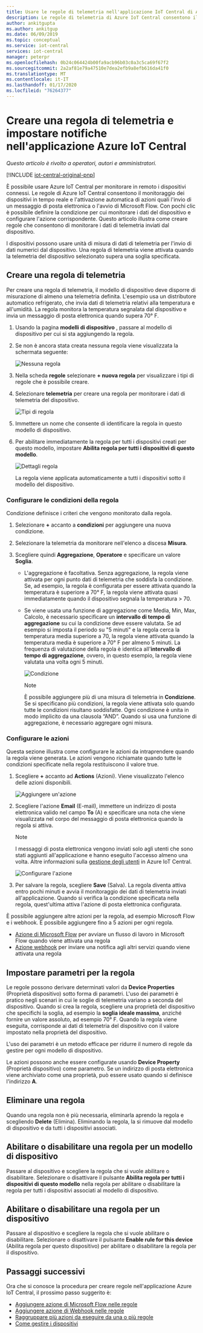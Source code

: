 ```yaml
---
title: Usare le regole di telemetria nell'applicazione IoT Central di Azure | Microsoft Docs
description: Le regole di telemetria di Azure IoT Central consentono il monitoraggio dei dispositivi in tempo reale e l'attivazione automatica di azioni come l'invio di un messaggio di posta elettronica quando la regola viene attivata.
author: ankitgupta
ms.author: ankitgup
ms.date: 06/09/2019
ms.topic: conceptual
ms.service: iot-central
services: iot-central
manager: peterpr
ms.openlocfilehash: 0b24c064424b00fa9acb96b03c0a3c5ca69f67f2
ms.sourcegitcommit: 2a2af81e79a47510e7dea2efb9a8efb616da41f0
ms.translationtype: MT
ms.contentlocale: it-IT
ms.lasthandoff: 01/17/2020
ms.locfileid: "76264377"
---
```

# <a name="create-a-telemetry-rule-and-set-up-notifications-in-your-azure-iot-central-application"></a>Creare una regola di telemetria e impostare notifiche nell'applicazione Azure IoT Central

*Questo articolo è rivolto a operatori, autori e amministratori.*

[!INCLUDE [iot-central-original-pnp](../../../includes/iot-central-original-pnp-note.md)]

È possibile usare Azure IoT Central per monitorare in remoto i dispositivi connessi. Le regole di Azure IoT Central consentono il monitoraggio dei dispositivi in tempo reale e l'attivazione automatica di azioni quali l'invio di un messaggio di posta elettronica o l'avvio di Microsoft Flow. Con pochi clic è possibile definire la condizione per cui monitorare i dati del dispositivo e configurare l'azione corrispondente. Questo articolo illustra come creare regole che consentono di monitorare i dati di telemetria inviati dal dispositivo.

I dispositivi possono usare unità di misura di dati di telemetria per l'invio di dati numerici dal dispositivo. Una regola di telemetria viene attivata quando la telemetria del dispositivo selezionato supera una soglia specificata.

## <a name="create-a-telemetry-rule"></a>Creare una regola di telemetria

Per creare una regola di telemetria, il modello di dispositivo deve disporre di misurazione di almeno una telemetria definita. L'esempio usa un distributore automatico refrigerato, che invia dati di telemetria relativi alla temperatura e all'umidità. La regola monitora la temperatura segnalata dal dispositivo e invia un messaggio di posta elettronica quando supera 70&deg; F.

1. Usando la pagina **modelli di dispositivo** , passare al modello di dispositivo per cui si sta aggiungendo la regola.

1. Se non è ancora stata creata nessuna regola viene visualizzata la schermata seguente:

    ![Nessuna regola](media/howto-create-telemetry-rules/rules_landing_page1.png)

1. Nella scheda **regole** selezionare **+ nuova regola** per visualizzare i tipi di regole che è possibile creare.

1. Selezionare **telemetria** per creare una regola per monitorare i dati di telemetria del dispositivo.

    ![Tipi di regola](media/howto-create-telemetry-rules/rule_types1.png)

1. Immettere un nome che consente di identificare la regola in questo modello di dispositivo.

1. Per abilitare immediatamente la regola per tutti i dispositivi creati per questo modello, impostare **Abilita regola per tutti i dispositivi di questo modello**.

   ![Dettagli regola](media/howto-create-telemetry-rules/rule_detail1.png)

    La regola viene applicata automaticamente a tutti i dispositivi sotto il modello del dispositivo.

### <a name="configure-the-rule-conditions"></a>Configurare le condizioni della regola

Condizione definisce i criteri che vengono monitorato dalla regola.

1. Selezionare **+** accanto a **condizioni** per aggiungere una nuova condizione.

1. Selezionare la telemetria da monitorare nell'elenco a discesa **Misura**.

1. Scegliere quindi **Aggregazione**, **Operatore** e specificare un valore **Soglia**.
   - L'aggregazione è facoltativa. Senza aggregazione, la regola viene attivata per ogni punto dati di telemetria che soddisfa la condizione. Se, ad esempio, la regola è configurata per essere attivata quando la temperatura è superiore a 70&deg; F, la regola viene attivata quasi immediatamente quando il dispositivo segnala la temperatura > 70.
   - Se viene usata una funzione di aggregazione come Media, Min, Max, Calcolo, è necessario specificare un **intervallo di tempo di aggregazione** su cui la condizione deve essere valutata. Se ad esempio si imposta il periodo su "5 minuti" e la regola cerca la temperatura media superiore a 70, la regola viene attivata quando la temperatura media è superiore a 70&deg; F per almeno 5 minuti. La frequenza di valutazione della regola è identica all'**intervallo di tempo di aggregazione**, ovvero, in questo esempio, la regola viene valutata una volta ogni 5 minuti.

     ![Condizione](media/howto-create-telemetry-rules/aggregate_condition_filled_out1.png)

     >[!NOTE]
     >È possibile aggiungere più di una misura di telemetria in **Condizione**. Se si specificano più condizioni, la regola viene attivata solo quando tutte le condizioni risultano soddisfatte. Ogni condizione è unita in modo implicito da una clausola “AND”. Quando si usa una funzione di aggregazione, è necessario aggregare ogni misura.

### <a name="configure-actions"></a>Configurare le azioni

Questa sezione illustra come configurare le azioni da intraprendere quando la regola viene generata. Le azioni vengono richiamate quando tutte le condizioni specificate nella regola restituiscono il valore true.

1. Scegliere **+** accanto ad **Actions** (Azioni). Viene visualizzato l'elenco delle azioni disponibili.  

    ![Aggiungere un'azione](media/howto-create-telemetry-rules/add_action1.png)

1. Scegliere l'azione **Email** (E-mail), immettere un indirizzo di posta elettronica valido nel campo **To** (A) e specificare una nota che viene visualizzata nel corpo del messaggio di posta elettronica quando la regola si attiva.

    > [!NOTE]
    > I messaggi di posta elettronica vengono inviati solo agli utenti che sono stati aggiunti all'applicazione e hanno eseguito l'accesso almeno una volta. Altre informazioni sulla [gestione degli utenti](howto-administer.md) in Azure IoT Central.

   ![Configurare l'azione](media/howto-create-telemetry-rules/configure_action1.png)

1. Per salvare la regola, scegliere **Save** (Salva). La regola diventa attiva entro pochi minuti e avvia il monitoraggio dei dati di telemetria inviati all'applicazione. Quando si verifica la condizione specificata nella regola, quest'ultima attiva l'azione di posta elettronica configurata.

È possibile aggiungere altre azioni per la regola, ad esempio Microsoft Flow e i webhook. È possibile aggiungere fino a 5 azioni per ogni regola.

- [Azione di Microsoft Flow](howto-add-microsoft-flow.md) per avviare un flusso di lavoro in Microsoft Flow quando viene attivata una regola 
- [Azione webhook](howto-create-webhooks.md) per inviare una notifica agli altri servizi quando viene attivata una regola

## <a name="parameterize-the-rule"></a>Impostare parametri per la regola

Le regole possono derivare determinati valori da **Device Properties** (Proprietà dispositivo) sotto forma di parametri. L'uso dei parametri è pratico negli scenari in cui le soglie di telemetria variano a seconda del dispositivo. Quando si crea la regola, scegliere una proprietà del dispositivo che specifichi la soglia, ad esempio la **soglia ideale massima**, anziché fornire un valore assoluto, ad esempio 70&deg; F. Quando la regola viene eseguita, corrisponde ai dati di telemetria del dispositivo con il valore impostato nella proprietà del dispositivo.

L'uso dei parametri è un metodo efficace per ridurre il numero di regole da gestire per ogni modello di dispositivo.

Le azioni possono anche essere configurate usando **Device Property** (Proprietà dispositivo) come parametro. Se un indirizzo di posta elettronica viene archiviato come una proprietà, può essere usato quando si definisce l'indirizzo **A**.

## <a name="delete-a-rule"></a>Eliminare una regola

Quando una regola non è più necessaria, eliminarla aprendo la regola e scegliendo **Delete** (Elimina). Eliminando la regola, la si rimuove dal modello di dispositivo e da tutti i dispositivi associati.

## <a name="enable-or-disable-a-rule-for-a-device-template"></a>Abilitare o disabilitare una regola per un modello di dispositivo

Passare al dispositivo e scegliere la regola che si vuole abilitare o disabilitare. Selezionare o disattivare il pulsante **Abilita regola per tutti i dispositivi di questo modello** nella regola per abilitare o disabilitare la regola per tutti i dispositivi associati al modello di dispositivo.

## <a name="enable-or-disable-a-rule-for-a-device"></a>Abilitare o disabilitare una regola per un dispositivo

Passare al dispositivo e scegliere la regola che si vuole abilitare o disabilitare. Selezionare o disattivare il pulsante **Enable rule for this device** (Abilita regola per questo dispositivo) per abilitare o disabilitare la regola per il dispositivo.

## <a name="next-steps"></a>Passaggi successivi

Ora che si conosce la procedura per creare regole nell'applicazione Azure IoT Central, il prossimo passo suggerito è:

- [Aggiungere azione di Microsoft Flow nelle regole](howto-add-microsoft-flow.md)
- [Aggiungere azione di Webhook nelle regole](howto-create-webhooks.md)
- [Raggruppare più azioni da eseguire da una o più regole](howto-use-action-groups.md)
- [Come gestire i dispositivi](howto-manage-devices.md)
